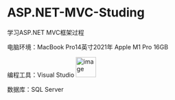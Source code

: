 # ASP.NET-MVC-Studing
学习ASP.NET MVC框架过程

电脑环境：MacBook Pro14英寸2021年 Apple M1 Pro 16GB

编程工具：Visual Studio
<img width="47" alt="image" src="https://github.com/CCType/ASP.NET-MVC-Studing/assets/141243551/2fb07b81-d7f9-4dd3-b1bd-4f4551b49459">

数据库：SQL Server
